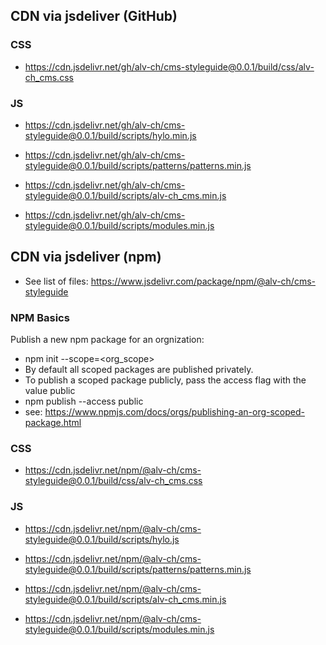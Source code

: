 ## CDN via jsdeliver (GitHub)

### CSS

* https://cdn.jsdelivr.net/gh/alv-ch/cms-styleguide@0.0.1/build/css/alv-ch_cms.css

### JS

* https://cdn.jsdelivr.net/gh/alv-ch/cms-styleguide@0.0.1/build/scripts/hylo.min.js
* https://cdn.jsdelivr.net/gh/alv-ch/cms-styleguide@0.0.1/build/scripts/patterns/patterns.min.js

* https://cdn.jsdelivr.net/gh/alv-ch/cms-styleguide@0.0.1/build/scripts/alv-ch_cms.min.js
* https://cdn.jsdelivr.net/gh/alv-ch/cms-styleguide@0.0.1/build/scripts/modules.min.js

## CDN via jsdeliver (npm)

* See list of files: https://www.jsdelivr.com/package/npm/@alv-ch/cms-styleguide

### NPM Basics

Publish a new npm package for an orgnization:
* npm init --scope=<org_scope>
* By default all scoped packages are published privately.
* To publish a scoped package publicly, pass the access flag with the value public
* npm publish --access public
* see: https://www.npmjs.com/docs/orgs/publishing-an-org-scoped-package.html

### CSS

* https://cdn.jsdelivr.net/npm/@alv-ch/cms-styleguide@0.0.1/build/css/alv-ch_cms.css

### JS

* https://cdn.jsdelivr.net/npm/@alv-ch/cms-styleguide@0.0.1/build/scripts/hylo.js
* https://cdn.jsdelivr.net/npm/@alv-ch/cms-styleguide@0.0.1/build/scripts/patterns/patterns.min.js

* https://cdn.jsdelivr.net/npm/@alv-ch/cms-styleguide@0.0.1/build/scripts/alv-ch_cms.min.js
* https://cdn.jsdelivr.net/npm/@alv-ch/cms-styleguide@0.0.1/build/scripts/modules.min.js
